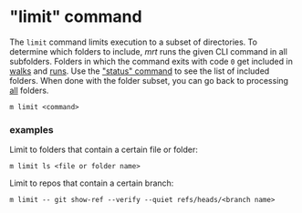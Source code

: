 # "limit" command

The `limit` command limits execution to a subset of directories. To determine
which folders to include, _mrt_ runs the given CLI command in all subfolders.
Folders in which the command exits with code `0` get included in
[walks](walk.md) and [runs](run.md). Use the ["status" command](status.md) to
see the list of included folders. When done with the folder subset, you can go
back to processing [all](all.md) folders.

```
m limit <command>
```

### examples

Limit to folders that contain a certain file or folder:

```
m limit ls <file or folder name>
```

Limit to repos that contain a certain branch:

```
m limit -- git show-ref --verify --quiet refs/heads/<branch name>
```
